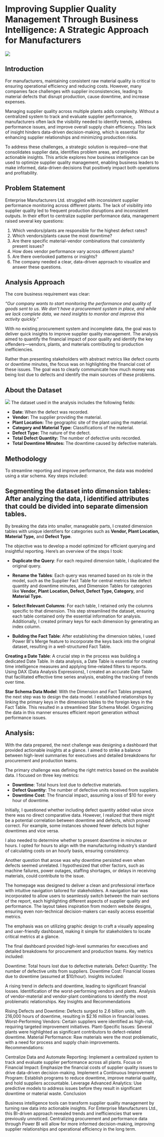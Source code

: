 # Improving Supplier Quality Management Through Business Intelligence: A Strategic Approach for Manufacturers
![](SQualityImage.png)

## Introduction

For manufacturers, maintaining consistent raw material quality is critical to ensuring operational efficiency and reducing costs. However, many companies face challenges with supplier inconsistencies, leading to material defects that disrupt production, cause downtime, and increase expenses.

Managing supplier quality across multiple plants adds complexity. Without a centralized system to track and evaluate supplier performance, manufacturers often lack the visibility needed to identify trends, address performance issues, and improve overall supply chain efficiency. This lack of insight hinders data-driven decision-making, which is essential for enhancing supplier relationships and minimizing production risks.

To address these challenges, a strategic solution is required—one that consolidates supplier data, identifies problem areas, and provides actionable insights. This article explores how business intelligence can be used to optimize supplier quality management, enabling business leaders to make informed, data-driven decisions that positively impact both operations and profitability.

## Problem Statement

Enterprise Manufacturers Ltd. struggled with inconsistent supplier performance monitoring across different plants. The lack of visibility into supplier quality led to frequent production disruptions and inconsistent outputs. In their effort to centralize supplier performance data, management raised several key questions:

1. Which vendors/plants are responsible for the highest defect rates?
2. Which vendors/plants cause the most downtime? 
3. Are there specific material-vendor combinations that consistently present issues?
4. How does vendor performance vary across different plants?
5. Are there overlooked patterns or insights?
6. The company needed a clear, data-driven approach to visualize and answer these questions.

## Analysis Approach

The core business requirement was clear: 

*“Our company wants to start monitoring the performance and quality of goods sent to us. We don’t have a procurement system in place, and while we lack complete data, we need insights to monitor and improve this activity quickly.”*

With no existing procurement system and incomplete data, the goal was to deliver quick insights to improve supplier quality management. The analysis aimed to quantify the financial impact of poor quality and identify the key offenders—vendors, plants, and materials contributing to production inefficiencies.

Rather than presenting stakeholders with abstract metrics like defect counts or downtime minutes, the focus was on highlighting the financial cost of these issues. The goal was to clearly communicate how much money was being lost due to defects and identify the main sources of these problems.

## About the Dataset
![](Dataset.png)
The dataset used in the analysis includes the following fields:

- **Date:** When the defect was recorded.
- **Vendor:** The supplier providing the material.
- **Plant Location:** The geographic site of the plant using the material.
- **Category and Material Type:** Classifications of the material.
- **Defect Type:** The nature of the defect.
- **Total Defect Quantity:** The number of defective units recorded.
- **Total Downtime Minutes:** The downtime caused by defective materials.
  
## Methodology

To streamline reporting and improve performance, the data was modeled using a star schema. Key steps included:

## Segmenting the dataset into dimension tables: After analyzing the data, I identified attributes that could be divided into separate dimension tables. 
By breaking the data into smaller, manageable parts, I created dimension tables with unique identifiers for categories such as **Vendor, Plant Location, Material Type,** and **Defect Type**.


The objective was to develop a model optimized for efficient querying and insightful reporting. Here’s an overview of the steps I took:  

- **Duplicate the Query**: For each required dimension table, I duplicated the original query.
     
- **Rename the Tables**: Each query was renamed based on its role in the model, such as the Supplier Fact Table for central metrics like defect quantity and downtime minutes, and Dimension Tables for categories like **Vendor,** **Plant Location, Defect, Defect Type, Category,** and **Material Type.**

- **Select Relevant Columns**: For each table, I retained only the columns specific to that dimension. This step streamlined the dataset, ensuring each table contained only the essential information for analysis. Additionally, I created primary keys for each dimension by generating an index column.  

- **Building the Fact Table**: After establishing the dimension tables, I used Power BI's Merge feature to incorporate the keys back into the original dataset, resulting in a well-structured Fact Table.

**Creating a Date Table**: A crucial step in the process was building a dedicated Date Table. In data analysis, a Date Table is essential for creating time intelligence measures and applying time-related filters to reports. Using DAX (Data Analysis Expressions), I created an accurate Date Table that facilitated effective time series analysis, enabling the tracking of trends over time.

**Star Schema Data Model**: With the Dimension and Fact Tables prepared, the next step was to design the data model. I established relationships by linking the primary keys in the dimension tables to the foreign keys in the Fact Table. This resulted in a streamlined Star Schema Model. Organizing the data in this manner ensures efficient report generation without performance issues.

## **Analysis**:  
With the data prepared, the next challenge was designing a dashboard that provided actionable insights at a glance. I aimed to strike a balance between high-level summaries for executives and detailed breakdowns for procurement and production teams.  

The primary challenge was defining the right metrics based on the available data. I focused on three key metrics:  

- **Downtime**: Total hours lost due to defective materials.  
- **Defect Quantity**: The number of defective units received from suppliers.  
- **Downtime Cost**: The financial impact, assuming a loss of $10 for every hour of downtime.  

Initially, I questioned whether including defect quantity added value since there was no direct comparative data. However, I realized that there might be a potential correlation between downtime and defects, which proved correct. For example, some instances showed fewer defects but higher downtimes and vice versa.  

I also needed to determine whether to present downtime in minutes or hours. I opted for hours to align with the manufacturing industry’s standard of calculating costs on an hourly basis, ensuring consistency.  

Another question that arose was why downtime persisted even when defects seemed unrelated. I hypothesized that other factors, such as machine failures, power outages, staffing shortages, or delays in receiving materials, could contribute to the issue.


The homepage was designed to deliver a clean and professional interface with intuitive navigation tailored for stakeholders. A navigation bar was incorporated to allow users to seamlessly switch between the main sections of the report, each highlighting different aspects of supplier quality and performance. The layout takes inspiration from modern website designs, ensuring even non-technical decision-makers can easily access essential metrics.  

The emphasis was on utilizing graphic design to craft a visually appealing and user-friendly dashboard, making it simple for stakeholders to locate critical metrics at a glance.



The final dashboard provided high-level summaries for executives and detailed breakdowns for procurement and production teams. Key metrics included:

Downtime: Total hours lost due to defective materials.
Defect Quantity: The number of defective units from suppliers.
Downtime Cost: Financial losses due to downtime (assumed at $10/hour).
Insights included:

A rising trend in defects and downtime, leading to significant financial losses.
Identification of the worst-performing vendors and plants.
Analysis of vendor-material and vendor-plant combinations to identify the most problematic relationships.
Key Insights and Recommendations

Rising Defects and Downtime: Defects surged to 2.6 billion units, with 216,000 hours of downtime, resulting in $2.16 million in financial losses.
Worst-Performing Vendors: Certain suppliers were identified as high-risk, requiring targeted improvement initiatives.
Plant-Specific Issues: Several plants were highlighted as significant contributors to defect-related downtime.
Material Performance: Raw materials were the most problematic, with a need for process and supply chain improvements.
Recommendations:

Centralize Data and Automate Reporting: Implement a centralized system to track and evaluate supplier performance across all plants.
Focus on Financial Impact: Emphasize the financial costs of supplier quality issues to drive data-driven decision-making.
Implement a Continuous Improvement Program: Establish programs to reduce downtime, improve material quality, and hold suppliers accountable.
Leverage Advanced Analytics: Use predictive models to address issues before they result in significant downtime or material waste.
Conclusion

Business intelligence tools can transform supplier quality management by turning raw data into actionable insights. For Enterprise Manufacturers Ltd., this BI-driven approach revealed trends and inefficiencies that were previously unnoticed. Centralizing procurement and performance data through Power BI will allow for more informed decision-making, improving supplier relationships and operational efficiency in the long term.






